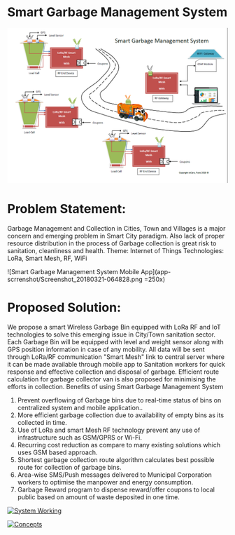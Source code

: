 # Smart Garbage Management System
![Smart Garbage Management System](system.png)


# Problem Statement: 

Garbage Management and Collection in Cities, Town and Villages is a major concern and emerging problem in Smart City paradigm. Also lack of proper resource distribution in the process of Garbage collection is great risk to sanitation, cleanliness and health.
Theme: Internet of Things
Technologies: LoRa, Smart Mesh, RF, WiFi

![Smart Garbage Management System Mobile App](app-scrrenshot/Screenshot_20180321-064828.png =250x)

# Proposed Solution:
We propose a smart Wireless Garbage Bin equipped with LoRa RF and IoT technologies to solve this emerging issue in City/Town sanitation sector. Each Garbage Bin will be equipped with level and weight sensor along with GPS position information in case of any mobility. All data will be sent through LoRa/RF communication "Smart Mesh" link to central server where it can be made available through mobile app to Sanitation workers for quick response and effective collection and disposal of garbage. Efficient route calculation for garbage collector van is also proposed for minimising the efforts in collection.
Benefits of using Smart Garbage Management System
1.	Prevent overflowing of Garbage bins due to real-time status of bins on centralized system and mobile application..
2.	More efficient garbage collection due to availability of empty bins as its collected in time.
3.	Use of LoRa and smart Mesh RF technology prevent any use of infrastructure such as GSM/GPRS or Wi-Fi.
4.	Recurring cost reduction as compare to many existing solutions which uses GSM based approach.
5.	Shortest garbage collection route algorithm calculates best possible route for collection of garbage bins.
6.	Area-wise SMS/Push messages delivered to Municipal Corporation workers to optimise the manpower and energy consumption.
7.	Garbage Reward program to dispense reward/offer coupons to local public based on amount of waste deposited in one time.

[![System Working](https://img.youtube.com/vi/OT1L4oTMYOY/0.jpg)](https://www.youtube.com/watch?v=OT1L4oTMYOY)

[![Concepts](https://img.youtube.com/vi/qVxlE1UcSpI/0.jpg)](https://www.youtube.com/watch?v=qVxlE1UcSpI)


